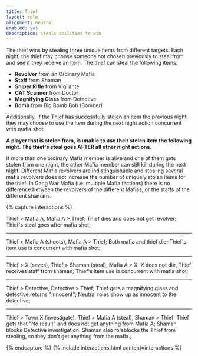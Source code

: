 ```yaml
---
title: Thief
layout: role
alignment: neutral
enabled: yes
description: steals abilities to win
---
```


The thief wins by stealing three unique items from different targets. Each night, the thief may choose someone not chosen previously to steal from and see if they receive an item. The thief can steal the following items:

- **Revolver** from an Ordinary Mafia
- **Staff** from Shaman
- **Sniper Rifle** from Vigilante
- **CAT Scanner** from Doctor
- **Magnifying Glass** from Detective
- **Bomb** from Big Bomb Bob (Bomber)

Additionally, if the Thief has successfully stolen an item the previous night, they may choose to use the item during the next night action concurrent with mafia shot. 

**A player that is stolen from, is unable to use their stolen item the following night. The thief's steal goes AFTER all other night actions.**

If more than one ordinary Mafia member is alive and one of them gets stolen from one night, the other Mafia member can still kill during the next night. Different Mafia revolvers are indistinguishable and stealing several mafia revolvers does not increase the number of uniquely stolen items for the thief. In Gang War Mafia (i.e. multiple Mafia factions) there is no difference between the revolvers of the different Mafias, or the staffs of the different shamans.

{% capture interactions %}

Thief > Mafia A, Mafia A > Thief;
Thief dies and does not get revolver;
Thief's steal goes after mafia shot;

---
Thief > Mafia A (shoots), Mafia A > Thief;
Both mafia and thief die;
Thief's item use is concurrent with mafia shot;

---
Thief > X (saves), Thief > Shaman (steal), Mafia A > X;
X does not die, Thief receives staff from shaman;
Thief's item use is concurrent with mafia shot;

---
Thief > Detective, Detective > Thief;
Thief gets a magnifying glass and detective returns "Innocent";
Neutral roles show up as innocent to the detective;

---
Thief > Town X (investigate), Thief > Mafia A (steal), Shaman > Thief;
Thief gets that "No result" and does not get anything from Mafia A;
Shaman blocks Detective investigation. Shaman also roleblocks the Thief from stealing, so they don't get anything from the mafia.;

{% endcapture %}
{% include interactions.html content=interactions %}
